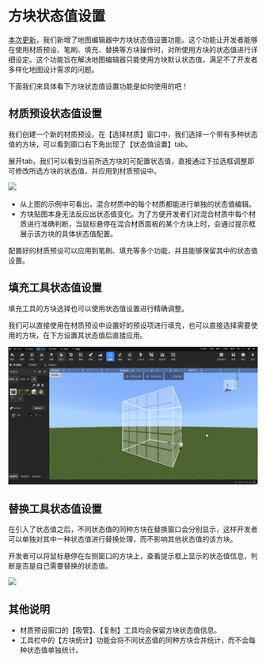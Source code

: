 # 方块状态值设置

[本次更新](../10-新内容/1-开发工作台/976-1.0.12.md)，我们新增了地图编辑器中方块状态值设置功能。这个功能让开发者能够在使用材质预设、笔刷、填充、替换等方块操作时，对所使用方块的状态值进行详细设定。这个功能旨在解决地图编辑器只能使用方块默认状态值，满足不了开发者多样化地图设计需求的问题。

下面我们来具体看下方块状态值设置功能是如何使用的吧！

## 材质预设状态值设置

我们创建一个新的材质预设。在【选择材质】窗口中，我们选择一个带有多种状态值的方块，可以看到窗口右下角出现了【状态值设置】tab。

展开tab，我们可以看到当前所选方块的可配置状态值，直接通过下拉选框调整即可修改所选方块的状态值，并应用到材质预设中。

![](./images/B1.gif)

- 从上图的示例中可看出，混合材质中的每个材质都能进行单独的状态值编辑。
- 方块贴图本身无法反应出状态值变化。为了方便开发者们对混合材质中每个材质进行准确判断，当鼠标悬停在混合材质面板的某个方块上时，会通过提示框展示该方块的具体状态值配置。

配置好的材质预设可以应用到笔刷、填充等多个功能，并且能够保留其中的状态值设置。

## 填充工具状态值设置

填充工具的方块选择也可以使用状态值设置进行精确调整。

我们可以直接使用在材质预设中设置好的预设项进行填充，也可以直接选择需要使用的方块，在下方设置其状态值后直接应用。

![](./images/B2.gif)

## 替换工具状态值设置

在引入了状态值之后，不同状态值的同种方块在替换窗口会分别显示，这样开发者可以单独对其中一种状态值进行替换处理，而不影响其他状态值的该方块。

开发者可以将鼠标悬停在左侧窗口的方块上，查看提示框上显示的状态值信息，判断是否是自己需要替换的状态值。

![](./images/B3.gif)

## 其他说明

- 材质预设窗口的【吸管】、【复制】工具均会保留方块状态值信息。
- 工具栏中的【方块统计】功能会将不同状态值的同种方块合并统计，而不会每种状态值单独统计。